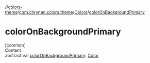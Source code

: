 //[colors-theme](../../../index.md)/[com.chrynan.colors.theme](../index.md)/[Colors](index.md)/[colorOnBackgroundPrimary](color-on-background-primary.md)



# colorOnBackgroundPrimary  
[common]  
Content  
abstract val [colorOnBackgroundPrimary](color-on-background-primary.md): [Color](../../../../colors-core/colors-core/com.chrynan.colors/-color/index.md)  



